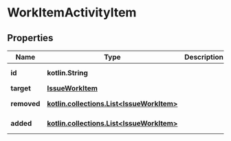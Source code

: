 
# WorkItemActivityItem

## Properties
Name | Type | Description | Notes
------------ | ------------- | ------------- | -------------
**id** | **kotlin.String** |  |  [optional] [readonly]
**target** | [**IssueWorkItem**](IssueWorkItem.md) |  |  [optional]
**removed** | [**kotlin.collections.List&lt;IssueWorkItem&gt;**](IssueWorkItem.md) |  |  [optional] [readonly]
**added** | [**kotlin.collections.List&lt;IssueWorkItem&gt;**](IssueWorkItem.md) |  |  [optional] [readonly]



